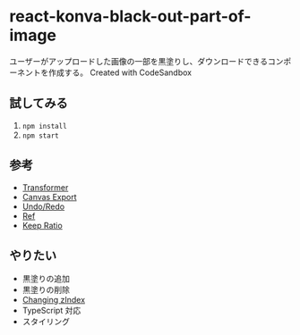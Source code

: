 # react-konva-black-out-part-of-image

ユーザーがアップロードした画像の一部を黒塗りし、ダウンロードできるコンポーネントを作成する。
Created with CodeSandbox

## 試してみる

1. `npm install`
1. `npm start`

## 参考

- [Transformer](https://konvajs.org/docs/react/Transformer.html)
- [Canvas Export](https://konvajs.org/docs/react/Canvas_Export.html)
- [Undo/Redo](https://konvajs.org/docs/react/Undo-Redo.html)
- [Ref](https://konvajs.org/docs/react/Access_Konva_Nodes.html)
- [Keep Ratio](https://konvajs.org/docs/select_and_transform/Keep_Ratio.html)

## やりたい

- 黒塗りの追加
- 黒塗りの削除
- [Changing zIndex](https://konvajs.org/docs/react/zIndex.html)
- TypeScript 対応
- スタイリング
